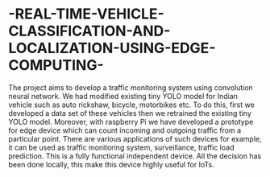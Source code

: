 # -REAL-TIME-VEHICLE-CLASSIFICATION-AND-LOCALIZATION-USING-EDGE-COMPUTING-
The project aims to develop a traffic monitoring system using convolution neural network. We had modified existing tiny YOLO model for Indian vehicle such as auto rickshaw, bicycle, motorbikes etc. To do this, first we developed a data set of these vehicles then we retrained the existing tiny YOLO model. Moreover, with raspberry Pi we have developed a prototype for edge device which can count incoming and outgoing traffic from a particular point. There are various applications of such devices for example, it can be used as traffic monitoring system, surveillance, traffic load prediction. This is a fully functional independent device. All the decision has been done locally, this make this device highly useful for IoTs.
